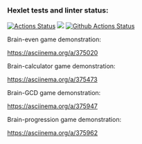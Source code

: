 ### Hexlet tests and linter status:
[![Actions Status](https://github.com/Mitleyfer/python-project-lvl1/workflows/hexlet-check/badge.svg)](https://github.com/Mitleyfer/python-project-lvl1/actions)
<a href="https://codeclimate.com/github/codeclimate/codeclimate/maintainability"><img src="https://api.codeclimate.com/v1/badges/a99a88d28ad37a79dbf6/maintainability" /></a>
[![Github Actions Status](https://github.com/hexlet-boilerplates/python-package/workflows/Python%20CI/badge.svg)](https://github.com/altvec/python-project-lvl1/actions)

Brain-even game demonstration:

https://asciinema.org/a/375020

Brain-calculator game demonstration:

https://asciinema.org/a/375473

Brain-GCD game demonstration:

https://asciinema.org/a/375947

Brain-progression game demonstration:

https://asciinema.org/a/375962
